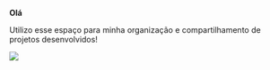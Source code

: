 **Olá**

Utilizo esse espaço para minha organização e compartilhamento de projetos desenvolvidos!

![](https://media.tenor.com/9GKuCSEw2aoAAAAj/bob-esponja-caffe.gif)
